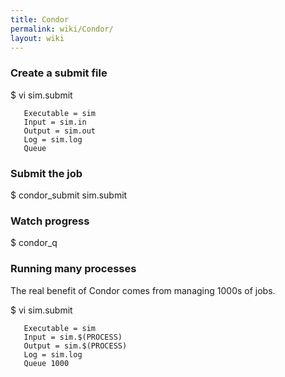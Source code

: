 ```yaml
---
title: Condor
permalink: wiki/Condor/
layout: wiki
---
```


### Create a submit file

$ vi sim.submit

`   Executable = sim`  
`   Input = sim.in`  
`   Output = sim.out`  
`   Log = sim.log`  
`   Queue`

### Submit the job

$ condor\_submit sim.submit

### Watch progress

$ condor\_q

### Running many processes

The real benefit of Condor comes from managing 1000s of jobs.

$ vi sim.submit

`   Executable = sim`  
`   Input = sim.$(PROCESS)`  
`   Output = sim.$(PROCESS)`  
`   Log = sim.log`  
`   Queue 1000`
